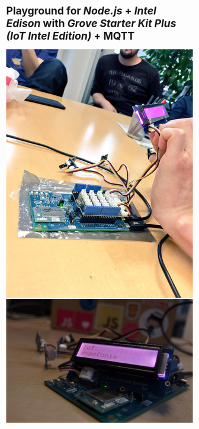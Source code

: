 # Playground for _Node.js_ + _Intel Edison_ with _Grove Starter Kit Plus (IoT Intel Edition)_ + MQTT

![alt text](https://github.com/jScriptster/edison-playground/blob/master/image1.jpg "Intel Edison with Grove Starter Kit Plus (IoT Intel Edition)")
![alt text](https://github.com/jScriptster/edison-playground/blob/master/image2.jpg "Intel Edison with Grove Starter Kit Plus (IoT Intel Edition)")